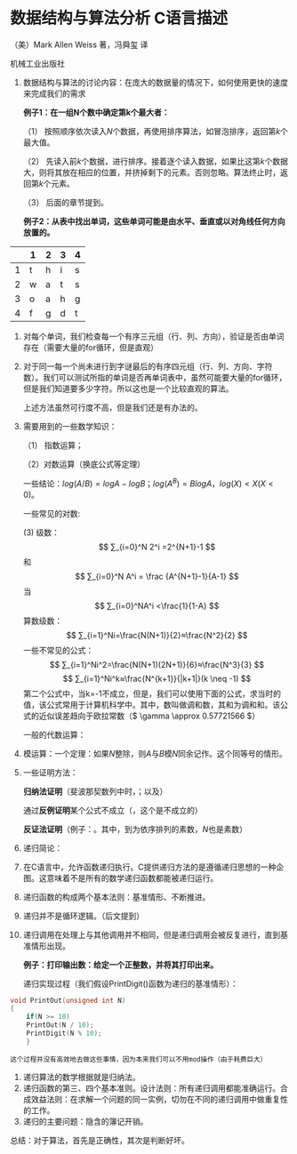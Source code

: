 # 数据结构与算法分析 C语言描述

（美）Mark Allen Weiss 著，冯舜玺 译

机械工业出版社

1.  数据结构与算法的讨论内容：在庞大的数据量的情况下，如何使用更快的速度来完成我们的需求

    **例子1：在一组N个数中确定第k个最大者：**

    （1） 按照顺序依次读入*N*个数据，再使用排序算法，如冒泡排序，返回第*k*个最大值。

    （2） 先读入前*k*个数据，进行排序。接着逐个读入数据，如果比这第*k*个数据大，则将其放在相应的位置，并挤掉剩下的元素。否则忽略。算法终止时，返回第*k*个元素。

    （3） 后面的章节提到。

    **例子2：从表中找出单词，这些单词可能是由水平、垂直或以对角线任何方向放置的。**

|   | 1 | 2 | 3 | 4 |
|---|---|---|---|---|
| 1 | t | h | i | s |
| 2 | w | a | t | s |
| 3 | o | a | h | g |
| 4 | f | g | d | t |

1.  对每个单词，我们检查每一个有序三元组（行、列、方向），验证是否由单词存在（需要大量的for循环，但是直观）
2.  对于同一每一个尚未进行到字谜最后的有序四元组（行、列、方向、字符数）。我们可以测试所指的单词是否再单词表中，虽然可能要大量的for循环，但是我们知道要多少字符。所以这也是一个比较直观的算法。

    上述方法虽然可行度不高，但是我们还是有办法的。

3.  需要用到的一些数学知识：
   
    （1） 指数运算；
    
    （2）对数运算（换底公式等定理）

    一些结论：$log⁡(A/B)=log⁡A-log⁡B$；$log⁡(A^B)=B log⁡A$，$log⁡(X)<X (X<0)$。

    一些常见的对数:

    (3)  级数：
$$
∑_{i=0}^N  2^i =2^{N+1}-1
$$
    和
$$
∑_{i=0}^N A^i = \frac {A^{N+1}-1}{A-1}
$$
    当
$$
∑_{i=0}^NA^i <\frac{1}{1-A}
$$
    算数级数：
$$
∑_{i=1}^Ni=\frac{N(N+1)}{2}≈\frac{N^2}{2}
$$
    一些不常见的公式：
$$
∑_{i=1}^Ni^2=\frac{N(N+1)(2N+1)}{6}≈\frac{N^3}{3}
$$
$$
∑_{i=1}^Ni^k≈\frac{N^{k+1}}{|k+1|}(k \neq -1)
$$
   第二个公式中，当k=-1不成立，但是，我们可以使用下面的公式，求当时的值，该公式常用于计算机科学中。其中，数叫做调和数，其和为调和和。该公式的近似误差趋向于欧拉常数（$ \gamma \approx 0.57721566 $）



    一般的代数运算：

1.  模运算：一个定理：如果*N*整除，则*A*与*B*模*N*同余记作。这个同等号的情形。
2.  一些证明方法：

    **归纳法证明**（斐波那契数列中时，；以及）

    通过**反例证明**某个公式不成立（，这个是不成立的）

    **反证法证明**（例子：。其中，到为依序排列的素数，*N*也是素数）

3.  递归简论：
4.  在C语言中，允许函数递归执行。C提供递归方法的是遵循递归思想的一种企图。这意味着不是所有的数学递归函数都能被递归运行。
5.  递归函数的构成两个基本法则：基准情形、不断推进。
6.  递归并不是循环逻辑。（后文提到）
7.  递归调用在处理上与其他调用并不相同，但是递归调用会被反复进行，直到基准情形出现。

    **例子：打印输出数：给定一个正整数，并将其打印出来。**

    递归实现过程（我们假设PrintDigit()函数为递归的基准情形）：
```C
void PrintOut(unsigned int N)
{
    if(N >= 10)
    PrintOut(N / 10);
    PrintDigit(N % 10);
    }
```
    这个过程并没有高效地去做这些事情，因为本来我们可以不用mod操作（由于耗费巨大）

1.  递归算法的数学根据就是归纳法。
2.  递归函数的第三、四个基本准则。设计法则：所有递归调用都能准确运行。合成效益法则：在求解一个问题的同一实例，切勿在不同的递归调用中做重复性的工作。
3.  递归的主要问题：隐含的簿记开销。

总结：对于算法，首先是正确性，其次是判断好坏。
